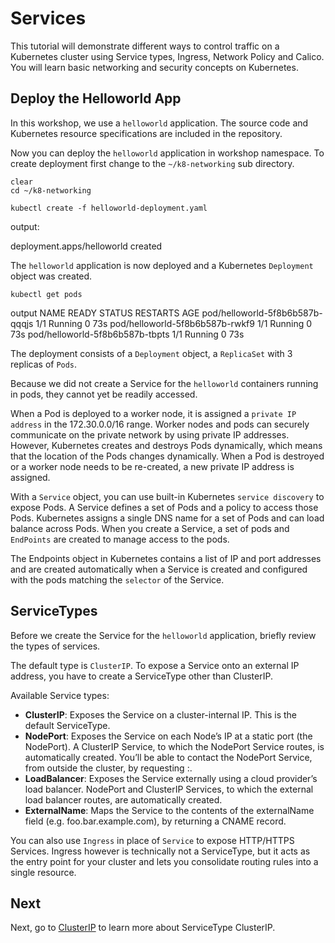 # Services

This tutorial will demonstrate different ways to control traffic on a Kubernetes cluster using Service types, Ingress, Network Policy and Calico. You will learn basic networking and security concepts on Kubernetes.

## Deploy the Helloworld App

In this workshop, we use a `helloworld` application. The source code and Kubernetes resource specifications are included in the repository. 



Now you can deploy the `helloworld` application in workshop namespace. To create deployment first change to the `~/k8-networking` sub directory.

```execute
clear
cd ~/k8-networking
```

```execute
kubectl create -f helloworld-deployment.yaml
```

output:

deployment.apps/helloworld created


The `helloworld` application is now deployed and a Kubernetes `Deployment` object was created. 

```execute
kubectl get pods
```

output
NAME                              READY   STATUS    RESTARTS   AGE
pod/helloworld-5f8b6b587b-qqqjs   1/1     Running   0          73s
pod/helloworld-5f8b6b587b-rwkf9   1/1     Running   0          73s
pod/helloworld-5f8b6b587b-tbpts   1/1     Running   0          73s

The deployment consists of a `Deployment` object, a `ReplicaSet` with 3 replicas of `Pods`. 


Because we did not create a Service for the `helloworld` containers running in pods, they cannot yet be readily accessed. 

When a Pod is deployed to a worker node, it is assigned a `private IP address` in the 172.30.0.0/16 range. Worker nodes and pods can securely communicate on the private network by using private IP addresses. However, Kubernetes creates and destroys Pods dynamically, which means that the location of the Pods changes dynamically. When a Pod is destroyed or a worker node needs to be re-created, a new private IP address is assigned.

With a `Service` object, you can use built-in Kubernetes `service discovery` to expose Pods. A Service defines a set of Pods and a policy to access those Pods. Kubernetes assigns a single DNS name for a set of Pods and can load balance across Pods. When you create a Service, a set of pods and `EndPoints` are created to manage access to the pods.

The Endpoints object in Kubernetes contains a list of IP and port addresses and are created automatically when a Service is created and configured with the pods matching the `selector` of the Service.

## ServiceTypes

Before we create the Service for the `helloworld` application, briefly review the types of services.

The default type is `ClusterIP`. To expose a Service onto an external IP address, you have to create a ServiceType other than ClusterIP.

Available Service types:

- **ClusterIP**: Exposes the Service on a cluster-internal IP. This is the default ServiceType.
- **NodePort**: Exposes the Service on each Node’s IP at a static port (the NodePort). A ClusterIP Service, to which the NodePort Service routes, is automatically created. You’ll be able to contact the NodePort Service, from outside the cluster, by requesting <NodeIP>:<NodePort>.
- **LoadBalancer**: Exposes the Service externally using a cloud provider’s load balancer. NodePort and ClusterIP Services, to which the external load balancer routes, are automatically created.
- **ExternalName**: Maps the Service to the contents of the externalName field (e.g. foo.bar.example.com), by returning a CNAME record.

You can also use `Ingress` in place of `Service` to expose HTTP/HTTPS Services. Ingress however is technically not a ServiceType, but it acts as the entry point for your cluster and lets you consolidate routing rules into a single resource. 


## Next

Next, go to [ClusterIP](clusterip.md) to learn more about ServiceType ClusterIP.